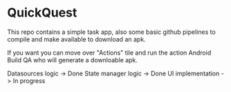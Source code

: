 # QuickQuest

This repo contains a simple task app, also some basic github pipelines to compile and make available to download an apk.

If you want you can move over "Actions" tile and run the action Android Build QA who will generate a downloable apk.

Datasources logic -> Done
State manager logic -> Done
UI implementation -> In progress
